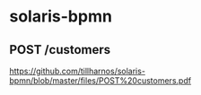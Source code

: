 # solaris-bpmn

## POST /customers
https://github.com/tillharnos/solaris-bpmn/blob/master/files/POST%20customers.pdf
